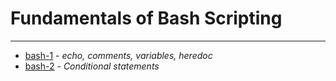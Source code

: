 # Fundamentals of Bash Scripting
----


* [bash-1](bashScripting/bash-1.sh) - _echo, comments, variables, heredoc_ 
* [bash-2](bashScripting/bash-2.sh) - _Conditional statements_

